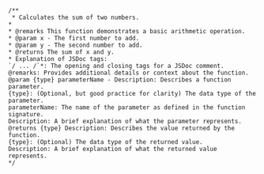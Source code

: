     
    /**
     * Calculates the sum of two numbers.
    *
    * @remarks This function demonstrates a basic arithmetic operation.
    * @param x - The first number to add.
    * @param y - The second number to add.
    * @returns The sum of x and y.
    * Explanation of JSDoc tags:
    `/ ... /`*: The opening and closing tags for a JSDoc comment.
    @remarks: Provides additional details or context about the function.
    @param {type} parameterName - Description: Describes a function parameter.
    {type}: (Optional, but good practice for clarity) The data type of the parameter.
    parameterName: The name of the parameter as defined in the function signature.
    Description: A brief explanation of what the parameter represents.
    @returns {type} Description: Describes the value returned by the function.
    {type}: (Optional) The data type of the returned value.
    Description: A brief explanation of what the returned value represents.
    */